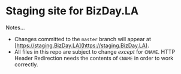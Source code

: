 Staging site for BizDay.LA
===

Notes...
* Changes committed to the `master` branch will appear at [https://staging.BizDay.LA](https://staging.BizDay.LA).
* All files in this repo are subject to change _except_ for `CNAME`. HTTP Header Redirection needs the contents of `CNAME` in order to work correctly.

